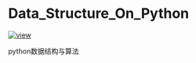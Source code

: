 # Data_Structure_On_Python
[![view](http://hits.dwyl.com/ActonMartin/Data_Structure_On_Python.svg)](http://hits.dwyl.com/ActonMartin/Data_Structure_On_Python)

python数据结构与算法
